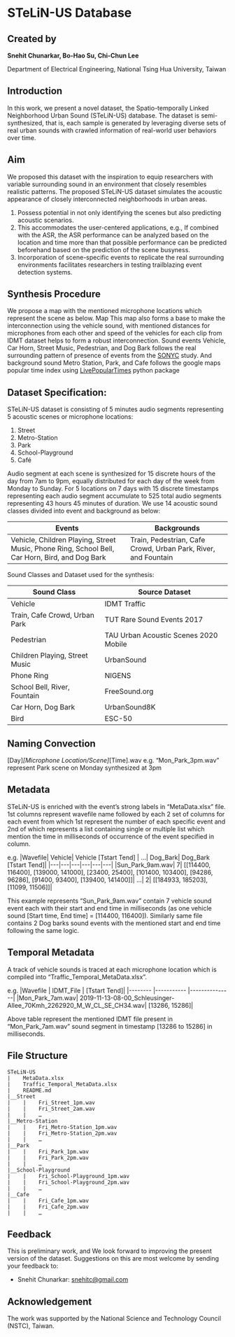 # STeLiN-US Database

## Created by
**Snehit Chunarkar, Bo-Hao Su, Chi-Chun Lee**

Department of Electrical Engineering, National Tsing Hua University, Taiwan


## Introduction
In this work, we present a novel dataset, the Spatio-temporally Linked Neighborhood Urban Sound (STeLiN-US) database. The dataset is semi-synthesized, that is, each sample is generated by leveraging diverse sets of real urban sounds with crawled information of real-world user behaviors over time.

## Aim
We proposed this dataset with the inspiration to equip researchers with variable surrounding sound in an environment that closely resembles realistic patterns. 
The proposed STeLiN-US dataset simulates the acoustic appearance of closely interconnected neighborhoods in urban areas. 
1.	Possess potential in not only identifying the scenes but also predicting acoustic scenarios. 
2.	This accommodates the user-centered applications, e.g., If combined with the ASR, the ASR performance can be analyzed based on the location and time more than that possible performance can be predicted beforehand based on the prediction of the scene busyness.
3.	Incorporation of scene-specific events to replicate the real surrounding environments facilitates researchers in testing trailblazing event detection systems.

## Synthesis Procedure
We propose a map with the mentioned microphone locations which represent the scene as below. 
Map
This map also forms a base to make the interconnection using the vehicle sound, with mentioned distances for microphones from each other and speed of the vehicles for each clip from IDMT dataset helps to form a robust interconnection. 
Sound events Vehicle, Car Horn, Street Music, Pedestrian, and Dog Bark follows the real surrounding pattern of presence of events from the [SONYC](https://dcase.community/challenge2020/task-urban-sound-tagging-with-spatiotemporal-context "SONYC") study. And background sound Metro Station, Park, and Cafe follows the google maps popular time index using [LivePopularTimes](https://github.com/GrocerCheck/LivePopularTimes.git "LivePopularTimes") python package 

## Dataset Specification:
STeLiN-US dataset is consisting of 5 minutes audio segments representing 5 acoustic scenes or microphone locations:
1.	Street
2.	Metro-Station
3.	Park
4.	School-Playground
5.	Café

Audio segment at each scene is synthesized for 15 discrete hours of the day from 7am to 9pm, equally distributed for each day of the week from Monday to Sunday. For 5 locations on 7 days with 15 discrete timestamps representing each audio segment accumulate to 525 total audio segments representing 43 hours 45 minutes of duration. 
We use 14 acoustic sound classes divided into event and background as below:

|Events	|Backgrounds|
|-------|-----------|
|Vehicle, Children Playing, Street Music, Phone Ring, School Bell, Car Horn, Bird, and Dog Bark	      |Train, Pedestrian, Cafe Crowd, Urban Park, River, and Fountain

Sound Classes and Dataset used for the synthesis:

|Sound Class	                 |Source Dataset|
|-------------                 |--------------|
|Vehicle	                     |IDMT Traffic|
|Train, Cafe Crowd, Urban Park |	TUT Rare Sound Events 2017|
|Pedestrian                    |	TAU Urban Acoustic Scenes 2020 Mobile|
|Children Playing, Street Music|	UrbanSound|
|Phone Ring                    |	NIGENS|
|School Bell, River, Fountain  |	FreeSound.org|
|Car Horn, Dog Bark            |	UrbanSound8K|
|Bird                          |	ESC-50|


## Naming Convection
[Day]_[Microphone Location/Scene]_[Time].wav
e.g. “Mon_Park_3pm.wav” represent Park scene on Monday synthesized at 3pm


## Metadata
STeLiN-US is enriched with the event’s strong labels in “MetaData.xlsx” file. 
1st columns represent wavefile name followed by each 2 set of columns for each event from which 1st represent the number of each specific event and 2nd of which represents a list containing single or multiple list which mention the time in milliseconds of occurrence of the event specified in column. 

e.g.
|Wavefile|	Vehicle|  	Vehicle [Tstart Tend]    |	…| Dog_Bark|	Dog_Bark [Tstart Tend]|
|---|---|---|---|---|---|
|Sun_Park_9am.wav|	7|	[[114400, 116400], [139000, 141000], [23400, 25400], [101400, 103400], [94286, 96286], [91400, 93400], [139400, 141400]]|	…|	2|	[[184933, 185203], [11099, 11506]]|


This example represents “Sun_Park_9am.wav” contain 7 vehicle sound event each with their start and end time in milliseconds (as one vehicle sound [Start time, End time] = [114400, 116400]). Similarly same file contains 2 Dog barks sound events with the mentioned start and end time following the same logic.


## Temporal Metadata
A track of vehicle sounds is traced at each microphone location which is compiled into “Traffic_Temporal_MetaData.xlsx”.

e.g.
|Wavefile        |	IDMT_File   |	[Tstart Tend]|
|--------        |-----------   |---------------|
|Mon_Park_7am.wav|	2019-11-13-08-00_Schleusinger-Allee_70Kmh_2262920_M_W_CL_SE_CH34.wav|	[13286, 15286]|

Above table represent the mentioned IDMT file present in “Mon_Park_7am.wav” sound segment in timestamp [13286 to 15286] in milliseconds.


## File Structure
```
STeLiN-US
|    MetaData.xlsx
|    Traffic_Temporal_MetaData.xlsx
|    README.md
|__Street
|    |    Fri_Street_1pm.wav
|    |    Fri_Street_2am.wav
|    |    …
|__Metro-Station
|    |    Fri_Metro-Station_1pm.wav
|    |    Fri_Metro-Station_2pm.wav
|    |    …
|__Park
|    |    Fri_Park_1pm.wav
|    |    Fri_Park_2pm.wav
|    |    …
|__School-Playground
|    |    Fri_School-Playground_1pm.wav
|    |    Fri_School-Playground_2pm.wav
|    |    …
|__Cafe
|    |    Fri_Cafe_1pm.wav
|    |    Fri_Cafe_2pm.wav
|    |    …

```

## Feedback
This is preliminary work, and We look forward to improving the present version of the dataset. Suggestions on this are most welcome by sending your feedback to:
* Snehit Chunarkar: snehitc@gmail.com 

## Acknowledgement
The work was supported by the National Science and Technology Council (NSTC), Taiwan.
